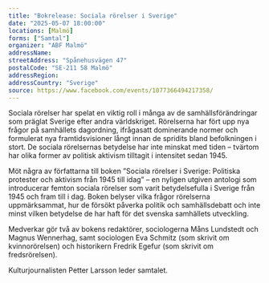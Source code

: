 ```yaml
---
title: "Bokrelease: Sociala rörelser i Sverige"
date: "2025-05-07 18:00:00"
locations: [Malmö]
forms: ["Samtal"]
organizer: "ABF Malmö"
addressName: 
streetAddress: "Spånehusvägen 47"
postalCode: "SE-211 58 Malmö"
addressRegion:
addressCountry: "Sverige"
source: https://www.facebook.com/events/1077366494217358/
---
```

Sociala rörelser har spelat en viktig roll i många av de samhällsförändringar som präglat Sverige efter andra världskriget. Rörelserna har fört upp nya frågor på samhällets dagordning, ifrågasatt dominerande normer och formulerat nya framtidsvisioner långt innan de spridits bland befolkningen i stort. De sociala rörelsernas betydelse har inte minskat med tiden – tvärtom har olika former av politisk aktivism tilltagit i intensitet sedan 1945.

Möt några av författarna till boken ”Sociala rörelser i Sverige: Politiska protester och aktivism från 1945 till idag” – en nyligen utgiven antologi som introducerar femton sociala rörelser som varit betydelsefulla i Sverige från 1945 och fram till i dag. Boken belyser vilka frågor rörelserna uppmärksammat, hur de försökt påverka politik och samhällsdebatt och inte minst vilken betydelse de har haft för det svenska samhällets utveckling.  

Medverkar gör två av bokens redaktörer, sociologerna Måns Lundstedt och Magnus Wennerhag, samt sociologen Eva Schmitz (som skrivit om kvinnorörelsen) och historikern Fredrik Egefur (som skrivit om fredsrörelsen). 

Kulturjournalisten Petter Larsson leder samtalet. 

